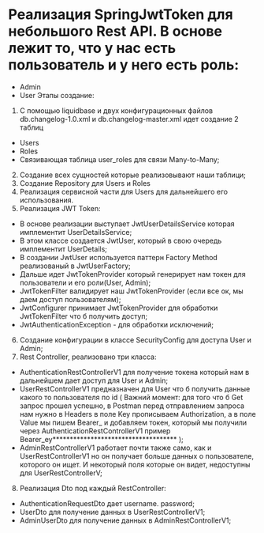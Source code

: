 # Реализация SpringJwtToken для небольшого Rest API. В основе лежит то, что у нас есть пользователь и у него есть роль:
- Admin
- User
Этапы создание:
1. С помощью liquidbase и двух конфигурационных файлов db.changelog-1.0.xml и db.changelog-master.xml идет создание 2 таблиц
- Users
- Roles
- Связивающая таблица user_roles для связи Many-to-Many;
2. Создание всех сущностей которые реализовывают наши таблици;
3. Создание Repository для Users и Roles
4. Реализация сервисной части для Users для дальнейшего его использования. 
5. Реализация JWT Token:
- В основе реализации выступает JwtUserDetailsService которая имплементит UserDetailsService;
- В этом классе создается JwtUser, который в свою очередь имплементит UserDetails;
- В создании JwtUser используется паттерн Factory Method реализованый в JwtUserFactory;
- Дальше идет JwtTokenProvider который генерирует нам токен для пользователи и его роли(User, Admin);
- JwtTokenFilter валидирует наш JwtTokenProvider (если все ок, мы даем доступ пользователям);
- JwtConfigurer принимает JwtTokenProvider для обработки JwtTokenFilter что б получить доступ;
- JwtAuthenticationException - для обработки исключений;
6. Создание конфигурации в классе SecurityConfig для доступа User и Admin;
7. Rest Controller, реализовано три класса:
- AuthenticationRestControllerV1 для получение токена который нам в дальнейшем дает доступ для User и Admin;
- UserRestControllerV1 предназначен для User что б получить данные какого то пользователя по id 
( Важний момент: для того что б Get запрос прошел успешно, в Postman перед отправлением запроса нам нужно в Headers 
в поле Key прописываем Authorization, а в поле Value мы пишем Bearer_ и добавляем токен, который мы получили через AuthenticationRestControllerV1
пример Bearer_ey************************************ );
- AdminRestControllerV1 работает почти также само, как и UserRestControllerV1 но он получает больше данных о пользователе, которого он ищет. И некоторый поля
которые он видет, недоступны для UserRestControllerV;
8. Реализация Dto под каждый RestController:
- AuthenticationRequestDto дает username. password;
- UserDto для получение данных в UserRestControllerV1;
- AdminUserDto для получение данных в AdminRestControllerV1;
